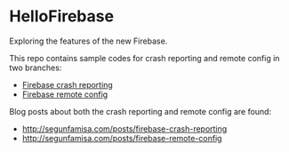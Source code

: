 # HelloFirebase
Exploring the features of the new Firebase.

This repo contains sample codes for crash reporting and remote config in two branches:
  * [Firebase crash reporting](https://github.com/segunfamisa/HelloFirebase/tree/firebase-crash-reporting)
  * [Firebase remote config](https://github.com/segunfamisa/HelloFirebase/tree/firebase-remote-config)
  
Blog posts about both the crash reporting and remote config are found:
  * http://segunfamisa.com/posts/firebase-crash-reporting
  * http://segunfamisa.com/posts/firebase-remote-config
